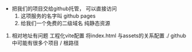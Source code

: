 - 把我们的项目交给github托管， 可以直接访问
    1. 这项服务的名字叫 github pages 
    2. 给我们一个免费的二级域名 
        纯静态资源

1. 相对地址有问题
    工程化vite配置 将index.html 与assets的关系配置 ./
    github 中可能有很多个项目
    / 根路径